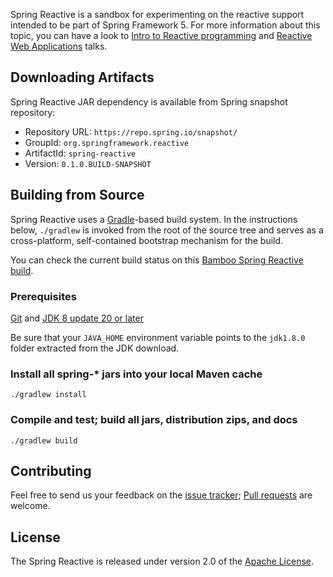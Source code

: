 Spring Reactive is a sandbox for experimenting on the reactive support intended to be part
of Spring Framework 5. For more information about this topic, you can have a look to
[Intro to Reactive programming][] and [Reactive Web Applications][] talks.

## Downloading Artifacts
Spring Reactive JAR dependency is available from Spring snapshot repository:
 - Repository URL: `https://repo.spring.io/snapshot/`
 - GroupId: `org.springframework.reactive`
 - ArtifactId: `spring-reactive`
 - Version: `0.1.0.BUILD-SNAPSHOT`

## Building from Source
Spring Reactive uses a [Gradle][]-based build system. In the instructions
below, `./gradlew` is invoked from the root of the source tree and serves as
a cross-platform, self-contained bootstrap mechanism for the build.

You can check the current build status on this [Bamboo Spring Reactive build][].

### Prerequisites

[Git][] and [JDK 8 update 20 or later][JDK8 build]

Be sure that your `JAVA_HOME` environment variable points to the `jdk1.8.0` folder
extracted from the JDK download.

### Install all spring-\* jars into your local Maven cache
`./gradlew install`

### Compile and test; build all jars, distribution zips, and docs
`./gradlew build`

## Contributing
Feel free to send us your feedback on the [issue tracker][]; [Pull requests][] are welcome.

## License
The Spring Reactive is released under version 2.0 of the [Apache License][].


[Gradle]: http://gradle.org
[Bamboo Spring Reactive build]: https://build.spring.io/browse/SR-PUB
[Git]: http://help.github.com/set-up-git-redirect
[JDK8 build]: http://www.oracle.com/technetwork/java/javase/downloads
[Intro to Reactive programming]: http://fr.slideshare.net/StphaneMaldini/intro-to-reactive-programming-52821416
[Reactive Web Applications]: http://fr.slideshare.net/rstoya05/reactive-web-applications
[issue tracker]: https://github.com/spring-projects/spring-reactive/issues
[Pull requests]: http://help.github.com/send-pull-requests
[Apache License]: http://www.apache.org/licenses/LICENSE-2.0
